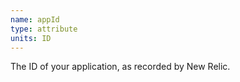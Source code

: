 ```yaml
---
name: appId
type: attribute
units: ID
---
```


The ID of your application, as recorded by New Relic.